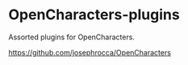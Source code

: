# OpenCharacters-plugins

Assorted plugins for OpenCharacters.

https://github.com/josephrocca/OpenCharacters
